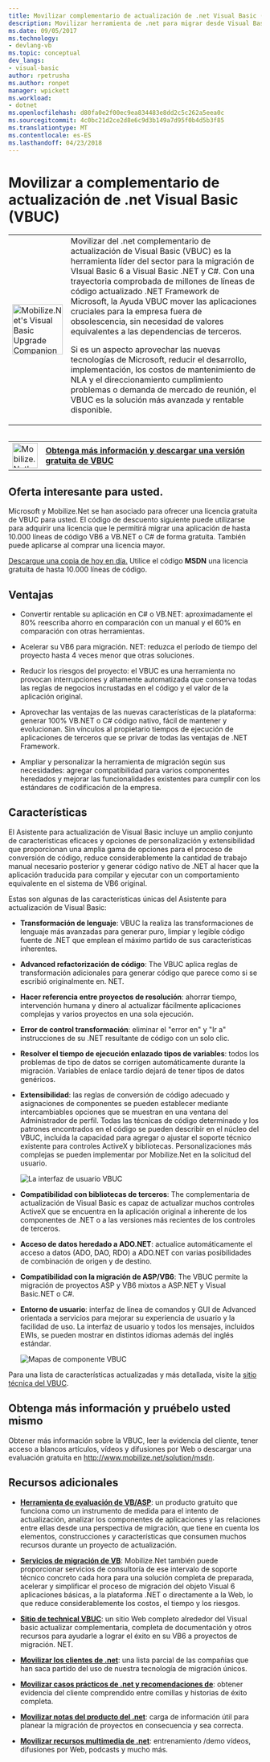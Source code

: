```yaml
---
title: Movilizar complementario de actualización de .net Visual Basic (VBUC) | Documentos de Microsoft
description: Movilizar herramienta de .net para migrar desde Visual Basic 6 a Visual Basic .NET y C#
ms.date: 09/05/2017
ms.technology:
- devlang-vb
ms.topic: conceptual
dev_langs:
- visual-basic
author: rpetrusha
ms.author: ronpet
manager: wpickett
ms.workload:
- dotnet
ms.openlocfilehash: d80fa0e2f00ec9ea834483e8dd2c5c262a5eea0c
ms.sourcegitcommit: 4c0bc21d2ce2d8e6c9d3b149a7d95f0b4d5b3f85
ms.translationtype: MT
ms.contentlocale: es-ES
ms.lasthandoff: 04/23/2018
---
```

# <a name="mobilizenets-visual-basic-upgrade-companion-vbuc"></a>Movilizar a complementario de actualización de .net Visual Basic (VBUC)

<table>
   <tr>
      <td><img src="media/vbuc.png" alt="Mobilize.Net's Visual Basic Upgrade Companion (VBUC)" width="100" /> </td> 
      <td>Movilizar del .net complementario de actualización de Visual Basic (VBUC) es la herramienta líder del sector para la migración de VIsual Basic 6 a Visual Basic .NET y C#. Con una trayectoria comprobada de millones de líneas de código actualizado .NET Framework de Microsoft, la Ayuda VBUC mover las aplicaciones cruciales para la empresa fuera de obsolescencia, sin necesidad de valores equivalentes a las dependencias de terceros. </p>
Si es un aspecto aprovechar las nuevas tecnologías de Microsoft, reducir el desarrollo, implementación, los costos de mantenimiento de NLA y el direccionamiento cumplimiento problemas o demanda de mercado de reunión, el VBUC es la solución más avanzada y rentable disponible.</p> </td>  
   </tr>
<table>

<table>
   <tr>
      <td><a href="http://www.mobilize.net/solution/msdn"><img src="media/download.png" alt="Mobilize.Net's Visual Basic Upgrade Companion (VBUC)" width="50" /></a></td>
      <td><a href="http://www.mobilize.net/solution/msdn"><strong>Obtenga más información y descargar una versión gratuita de VBUC</string></a></td>
   </tr>
</table>  

## <a name="exciting-offer-for-you"></a>Oferta interesante para usted.

Microsoft y Mobilize.Net se han asociado para ofrecer una licencia gratuita de VBUC para usted. El código de descuento siguiente puede utilizarse para adquirir una licencia que le permitirá migrar una aplicación de hasta 10.000 líneas de código VB6 a VB.NET o C# de forma gratuita. También puede aplicarse al comprar una licencia mayor.

[Descargue una copia de hoy en día.](http://www.mobilize.net/solution/msdn) Utilice el código **MSDN** una licencia gratuita de hasta 10.000 líneas de código.

## <a name="benefits"></a>Ventajas

- Convertir rentable su aplicación en C# o VB.NET: aproximadamente el 80% reescriba ahorro en comparación con un manual y el 60% en comparación con otras herramientas.

- Acelerar su VB6 para migración. NET: reduzca el período de tiempo del proyecto hasta 4 veces menor que otras soluciones.

- Reducir los riesgos del proyecto: el VBUC es una herramienta no provocan interrupciones y altamente automatizada que conserva todas las reglas de negocios incrustadas en el código y el valor de la aplicación original.

- Aprovechar las ventajas de las nuevas características de la plataforma: generar 100% VB.NET o C# código nativo, fácil de mantener y evolucionan. Sin vínculos al propietario tiempos de ejecución de aplicaciones de terceros que se privar de todas las ventajas de .NET Framework.

- Ampliar y personalizar la herramienta de migración según sus necesidades: agregar compatibilidad para varios componentes heredados y mejorar las funcionalidades existentes para cumplir con los estándares de codificación de la empresa.

## <a name="features"></a>Características

El Asistente para actualización de Visual Basic incluye un amplio conjunto de características eficaces y opciones de personalización y extensibilidad que proporcionan una amplia gama de opciones para el proceso de conversión de código, reduce considerablemente la cantidad de trabajo manual necesario posterior y generar código nativo de .NET al hacer que la aplicación traducida para compilar y ejecutar con un comportamiento equivalente en el sistema de VB6 original.

Estas son algunas de las características únicas del Asistente para actualización de Visual Basic:

- **Transformación de lenguaje**: VBUC la realiza las transformaciones de lenguaje más avanzadas para generar puro, limpiar y legible código fuente de .NET que emplean el máximo partido de sus características inherentes.

- **Advanced refactorización de código**: The VBUC aplica reglas de transformación adicionales para generar código que parece como si se escribió originalmente en. NET.

- **Hacer referencia entre proyectos de resolución**: ahorrar tiempo, intervención humana y dinero al actualizar fácilmente aplicaciones complejas y varios proyectos en una sola ejecución.

- **Error de control transformación**: eliminar el "error en" y "Ir a" instrucciones de su .NET resultante de código con un solo clic.

- **Resolver el tiempo de ejecución enlazado tipos de variables**: todos los problemas de tipo de datos se corrigen automáticamente durante la migración. Variables de enlace tardío dejará de tener tipos de datos genéricos.
 
- **Extensibilidad**: las reglas de conversión de código adecuado y asignaciones de componentes se pueden establecer mediante intercambiables opciones que se muestran en una ventana del Administrador de perfil. Todas las técnicas de código determinado y los patrones encontrados en el código se pueden describir en el núcleo del VBUC, incluida la capacidad para agregar o ajustar el soporte técnico existente para controles ActiveX y bibliotecas. Personalizaciones más complejas se pueden implementar por Mobilize.Net en la solicitud del usuario.
 
  ![La interfaz de usuario VBUC](./media/vbuc-screenshot.png) 

- **Compatibilidad con bibliotecas de terceros**: The complementaria de actualización de Visual Basic es capaz de actualizar muchos controles ActiveX que se encuentra en la aplicación original a inherente de los componentes de .NET o a las versiones más recientes de los controles de terceros.

- **Acceso de datos heredado a ADO.NET**: actualice automáticamente el acceso a datos (ADO, DAO, RDO) a ADO.NET con varias posibilidades de combinación de origen y de destino.

- **Compatibilidad con la migración de ASP/VB6**: The VBUC permite la migración de proyectos ASP y VB6 mixtos a ASP.NET y Visual Basic.NET o C#.

- **Entorno de usuario**: interfaz de línea de comandos y GUI de Advanced orientada a servicios para mejorar su experiencia de usuario y la facilidad de uso. La interfaz de usuario y todos los mensajes, incluidos EWIs, se pueden mostrar en distintos idiomas además del inglés estándar.
 
  ![Mapas de componente VBUC](./media/vbuc-component-maps.png)

Para una lista de características actualizadas y más detallada, visite la [sitio técnica del VBUC](http://www.vbtonet.com/?msdn).

## <a name="learn-more-and-try-it-for-yourself"></a>Obtenga más información y pruébelo usted mismo
Obtener más información sobre la VBUC, leer la evidencia del cliente, tener acceso a blancos artículos, vídeos y difusiones por Web o descargar una evaluación gratuita en http://www.mobilize.net/solution/msdn.

## <a name="additional-resources"></a>Recursos adicionales

- [**Herramienta de evaluación de VB/ASP**](https://www.mobilize.net/modernization-assessment-tool): un producto gratuito que funciona como un instrumento de medida para el intento de actualización, analizar los componentes de aplicaciones y las relaciones entre ellas desde una perspectiva de migración, que tiene en cuenta los elementos, construcciones y características que consumen muchos recursos durante un proyecto de actualización.

- [**Servicios de migración de VB**](https://www.mobilize.net/solution/legacy-solutions/vbmap---migrate-from-vb6-to-net): Mobilize.Net también puede proporcionar servicios de consultoría de ese intervalo de soporte técnico concreto cada hora para una solución completa de preparada, acelerar y simplificar el proceso de migración del objeto Visual 6 aplicaciones básicas, a la plataforma .NET o directamente a la Web, lo que reduce considerablemente los costos, el tiempo y los riesgos.
 
- [**Sitio de technical VBUC**](http://www.vbtonet.com/?msdn): un sitio Web completo alrededor del Visual basic actualizar complementaria, completa de documentación y otros recursos para ayudarle a lograr el éxito en su VB6 a proyectos de migración. NET.

- [**Movilizar los clientes de .net**](http://www.mobilize.net/resources/customer-list): una lista parcial de las compañías que han saca partido del uso de nuestra tecnología de migración únicos.

- [**Movilizar casos prácticos de .net y recomendaciones de**](http://www.mobilize.net/case-studies/case-studies): obtener evidencia del cliente comprendido entre comillas y historias de éxito completa.
 
- [**Movilizar notas del producto del .net**](http://www.mobilize.net/whitepapers): carga de información útil para planear la migración de proyectos en consecuencia y sea correcta.
 
- [**Movilizar recursos multimedia de .net**](http://www.mobilize.net/tech-resources): entrenamiento /demo vídeos, difusiones por Web, podcasts y mucho más.

 